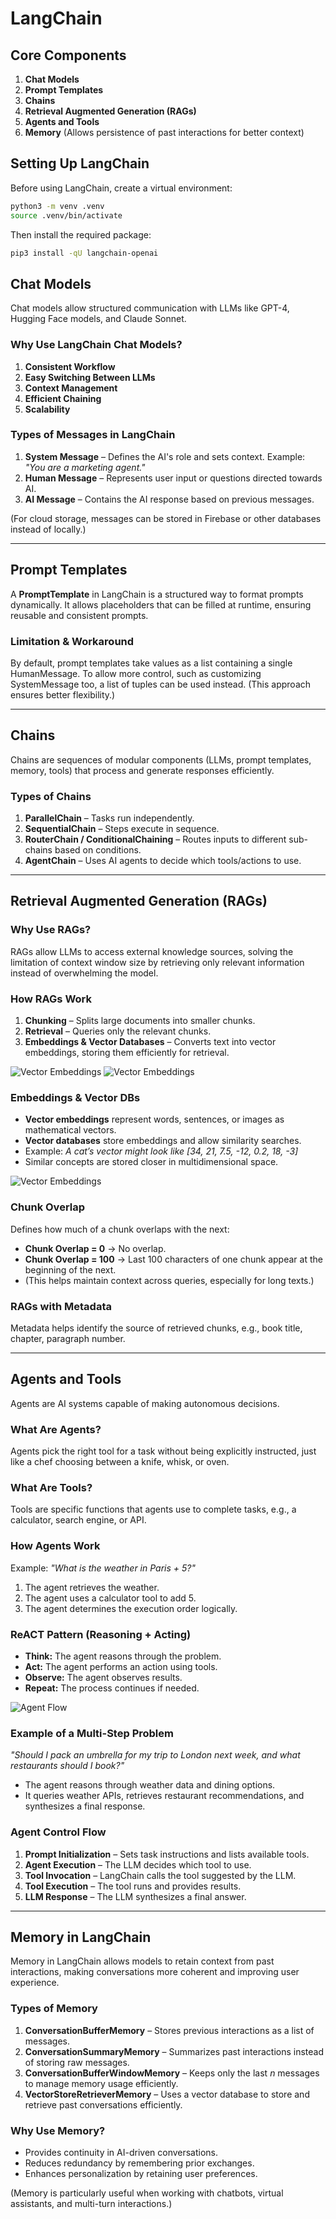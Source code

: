 # **LangChain**

## **Core Components**

1. **Chat Models**
2. **Prompt Templates**
3. **Chains**
4. **Retrieval Augmented Generation (RAGs)**
5. **Agents and Tools**
6. **Memory** (Allows persistence of past interactions for better context)

## **Setting Up LangChain**
Before using LangChain, create a virtual environment:

```bash
python3 -m venv .venv
source .venv/bin/activate
```

Then install the required package:

```bash
pip3 install -qU langchain-openai
```

## **Chat Models**
Chat models allow structured communication with LLMs like GPT-4, Hugging Face models, and Claude Sonnet.

### **Why Use LangChain Chat Models?**
1. **Consistent Workflow**
2. **Easy Switching Between LLMs**
3. **Context Management**
4. **Efficient Chaining**
5. **Scalability**

### **Types of Messages in LangChain**
1. **System Message** – Defines the AI's role and sets context. Example: *"You are a marketing agent."*
2. **Human Message** – Represents user input or questions directed towards AI.
3. **AI Message** – Contains the AI response based on previous messages.

(For cloud storage, messages can be stored in Firebase or other databases instead of locally.)

---

## **Prompt Templates**
A **PromptTemplate** in LangChain is a structured way to format prompts dynamically. It allows placeholders that can be filled at runtime, ensuring reusable and consistent prompts.

### **Limitation & Workaround**
By default, prompt templates take values as a list containing a single HumanMessage. To allow more control, such as customizing SystemMessage too, a list of tuples can be used instead. (This approach ensures better flexibility.)

---

## **Chains**
Chains are sequences of modular components (LLMs, prompt templates, memory, tools) that process and generate responses efficiently.

### **Types of Chains**
1. **ParallelChain** – Tasks run independently.
2. **SequentialChain** – Steps execute in sequence.
3. **RouterChain / ConditionalChaining** – Routes inputs to different sub-chains based on conditions.
4. **AgentChain** – Uses AI agents to decide which tools/actions to use.

---

## **Retrieval Augmented Generation (RAGs)**
### **Why Use RAGs?**
RAGs allow LLMs to access external knowledge sources, solving the limitation of context window size by retrieving only relevant information instead of overwhelming the model.

### **How RAGs Work**
1. **Chunking** – Splits large documents into smaller chunks.
2. **Retrieval** – Queries only the relevant chunks.
3. **Embeddings & Vector Databases** – Converts text into vector embeddings, storing them efficiently for retrieval.

![Vector Embeddings](i1.png)
![Vector Embeddings](image.png)

### **Embeddings & Vector DBs**
- **Vector embeddings** represent words, sentences, or images as mathematical vectors.
- **Vector databases** store embeddings and allow similarity searches.
- Example: *A cat’s vector might look like [34, 21, 7.5, -12, 0.2, 18, -3]*
- Similar concepts are stored closer in multidimensional space.

![Vector Embeddings](image-1.png)

### **Chunk Overlap**
Defines how much of a chunk overlaps with the next:
- **Chunk Overlap = 0** → No overlap.
- **Chunk Overlap = 100** → Last 100 characters of one chunk appear at the beginning of the next.
- (This helps maintain context across queries, especially for long texts.)

### **RAGs with Metadata**
Metadata helps identify the source of retrieved chunks, e.g., book title, chapter, paragraph number.

---

## **Agents and Tools**
Agents are AI systems capable of making autonomous decisions.

### **What Are Agents?**
Agents pick the right tool for a task without being explicitly instructed, just like a chef choosing between a knife, whisk, or oven.

### **What Are Tools?**
Tools are specific functions that agents use to complete tasks, e.g., a calculator, search engine, or API.

### **How Agents Work**
Example: *"What is the weather in Paris + 5?"*
1. The agent retrieves the weather.
2. The agent uses a calculator tool to add 5.
3. The agent determines the execution order logically.

### **ReACT Pattern (Reasoning + Acting)**
- **Think:** The agent reasons through the problem.
- **Act:** The agent performs an action using tools.
- **Observe:** The agent observes results.
- **Repeat:** The process continues if needed.

![Agent Flow](image-2.png)

### **Example of a Multi-Step Problem**
*"Should I pack an umbrella for my trip to London next week, and what restaurants should I book?"*
- The agent reasons through weather data and dining options.
- It queries weather APIs, retrieves restaurant recommendations, and synthesizes a final response.

### **Agent Control Flow**
1. **Prompt Initialization** – Sets task instructions and lists available tools.
2. **Agent Execution** – The LLM decides which tool to use.
3. **Tool Invocation** – LangChain calls the tool suggested by the LLM.
4. **Tool Execution** – The tool runs and provides results.
5. **LLM Response** – The LLM synthesizes a final answer.

---

## **Memory in LangChain**
Memory in LangChain allows models to retain context from past interactions, making conversations more coherent and improving user experience.

### **Types of Memory**
1. **ConversationBufferMemory** – Stores previous interactions as a list of messages.
2. **ConversationSummaryMemory** – Summarizes past interactions instead of storing raw messages.
3. **ConversationBufferWindowMemory** – Keeps only the last *n* messages to manage memory usage efficiently.
4. **VectorStoreRetrieverMemory** – Uses a vector database to store and retrieve past conversations efficiently.

### **Why Use Memory?**
- Provides continuity in AI-driven conversations.
- Reduces redundancy by remembering prior exchanges.
- Enhances personalization by retaining user preferences.

(Memory is particularly useful when working with chatbots, virtual assistants, and multi-turn interactions.)


